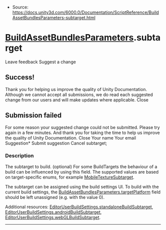 * Source: https://docs.unity3d.com/6000.0/Documentation/ScriptReference/BuildAssetBundlesParameters-subtarget.html

#  [BuildAssetBundlesParameters](https://docs.unity3d.com/6000.0/Documentation/ScriptReference/BuildAssetBundlesParameters.html).subtarget
Leave feedback
Suggest a change
## Success!
Thank you for helping us improve the quality of Unity Documentation. Although we cannot accept all submissions, we do read each suggested change from our users and will make updates where applicable.
Close
## Submission failed
For some reason your suggested change could not be submitted. Please <a>try again</a> in a few minutes. And thank you for taking the time to help us improve the quality of Unity Documentation.
Close
Your name Your email Suggestion* Submit suggestion
Cancel
subtarget; 
### Description
The subtarget to build. (optional)
For some BuildTargets the behaviour of a build can be influenced by using this field. The supported values are based on target-specific enums, for example [MobileTextureSubtarget](https://docs.unity3d.com/6000.0/Documentation/ScriptReference/MobileTextureSubtarget.html).  
  
The subtarget can be assigned using the build settings UI. To build with the current build settings, the [BuildAssetBundlesParameters.targetPlatform](https://docs.unity3d.com/6000.0/Documentation/ScriptReference/BuildAssetBundlesParameters-targetPlatform.html) field should be left unassigned (e.g. with the value 0).  
  
Additional resources: [EditorUserBuildSettings.standaloneBuildSubtarget](https://docs.unity3d.com/6000.0/Documentation/ScriptReference/EditorUserBuildSettings-standaloneBuildSubtarget.html), [EditorUserBuildSettings.androidBuildSubtarget](https://docs.unity3d.com/6000.0/Documentation/ScriptReference/EditorUserBuildSettings-androidBuildSubtarget.html), [EditorUserBuildSettings.webGLBuildSubtarget](https://docs.unity3d.com/6000.0/Documentation/ScriptReference/EditorUserBuildSettings-webGLBuildSubtarget.html).
* * *
